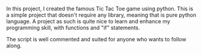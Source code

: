 In this project, I created the famous Tic Tac Toe game using python. This is a simple project that doesn't require any library, meaning that is pure python language. A project as such is quite nice to learn and enhance my programming skill, with functions and "if" statements.

The script is well commented and suited for anyone who wants to follow along.
